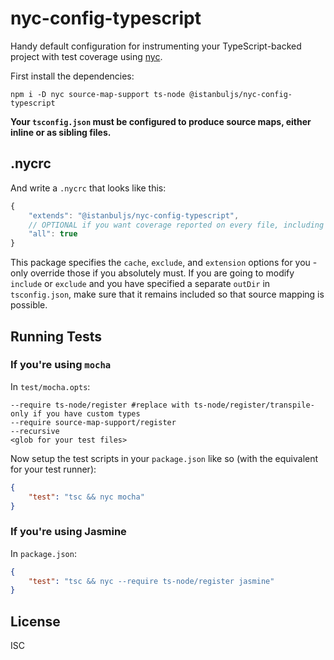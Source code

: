 # nyc-config-typescript

Handy default configuration for instrumenting your TypeScript-backed
project with test coverage using [nyc](https://github.com/istanbuljs/nyc).

First install the dependencies:

```
npm i -D nyc source-map-support ts-node @istanbuljs/nyc-config-typescript
```

**Your `tsconfig.json` must be configured to produce source maps, either inline or as sibling files.**

## .nycrc

And write a `.nycrc` that looks like this:

```js
{
    "extends": "@istanbuljs/nyc-config-typescript",
    // OPTIONAL if you want coverage reported on every file, including those that aren't tested:
    "all": true
}
```

This package specifies the `cache`, `exclude`, and `extension` options for you - only override those if you absolutely must.
If you are going to modify `include` or `exclude` and you have specified a separate `outDir` in `tsconfig.json`, make sure that it remains included so that source mapping is possible. 

## Running Tests

### If you're using `mocha`

In `test/mocha.opts`:

```
--require ts-node/register #replace with ts-node/register/transpile-only if you have custom types
--require source-map-support/register
--recursive
<glob for your test files>
```

Now setup the test scripts in your `package.json` like so (with the equivalent for your test runner):

```json
{
    "test": "tsc && nyc mocha"
}
```

### If you're using Jasmine
In `package.json`:

```json
{
    "test": "tsc && nyc --require ts-node/register jasmine"
}
```

## License

ISC
